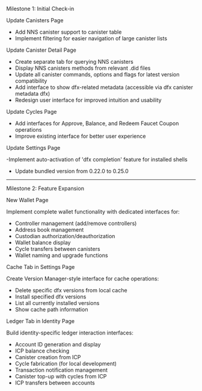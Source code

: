 Milestone 1: Initial Check-in

Update Canisters Page 

- Add NNS canister support to canister table
- Implement filtering for easier navigation of large canister lists

 
Update Canister Detail Page 

- Create separate tab for querying NNS canisters
- Display NNS canisters methods from relevant .did files
- Update all canister commands, options and flags for latest version compatibility
- Add interface to show dfx-related metadata (accessible via dfx canister metadata <canister> dfx)
- Redesign user interface for improved intuition and usability

 
Update Cycles Page 

- Add interfaces for Approve, Balance, and Redeem Faucet Coupon operations
- Improve existing interface for better user experience

 
Update Settings Page 

-Implement auto-activation of 'dfx completion' feature for installed shells
- Update bundled version from 0.22.0 to 0.25.0



--------------------------------

Milestone 2: Feature Expansion

New Wallet Page 

Implement complete wallet functionality with dedicated interfaces for: 

- Controller management (add/remove controllers)
- Address book management
- Custodian authorization/deauthorization
- Wallet balance display
- Cycle transfers between canisters
- Wallet naming and upgrade functions

Cache Tab in Settings Page 

Create Version Manager-style interface for cache operations: 

- Delete specific dfx versions from local cache
- Install specified dfx versions
- List all currently installed versions
- Show cache path information

Ledger Tab in Identity Page 

Build identity-specific ledger interaction interfaces: 

- Account ID generation and display
- ICP balance checking
- Canister creation from ICP
- Cycle fabrication (for local development)
- Transaction notification management
- Canister top-up with cycles from ICP
- ICP transfers between accounts
